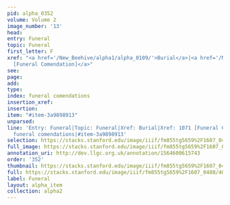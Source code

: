 ```yaml
---
pid: alpha_0352
volume: Volume 2
image_number: '13'
head: 
entry: Funeral
topic: Funeral
first_letter: F
xref: "<a href='/New_Beehive/alpha1/alpha_0109/'>Burial</a>|<a href='/New_Beehive/toc/toc2_208/'>1071
  [Funeral Comendation]</a>"
see: 
page: 
add: 
type: 
index: funeral comendations
insertion_xref: 
insertion: 
item: "#item-3a9898913"
unparsed: 
line: 'Entry: Funeral|Topic: Funeral|Xref: Burial|Xref: 1071 [Funeral Comendation]|Index:
  funeral comendations|#item-3a9898913'
selection: https://stacks.stanford.edu/image/iiif/fm855tg5659%2F1607_0480/409,4068,3019,385/full/0/default.jpg
full_image: https://stacks.stanford.edu/image/iiif/fm855tg5659%2F1607_0480/full/full/0/default.jpg
annotation_uri: http://dev.llgc.org.uk/annotation/1564600615743
order: '352'
thumbnail: https://stacks.stanford.edu/image/iiif/fm855tg5659%2F1607_0480/409,4068,600,180/250,/0/default.jpg
full: https://stacks.stanford.edu/image/iiif/fm855tg5659%2F1607_0480/409,4068,3019,385/full/0/default.jpg
label: Funeral
layout: alpha_item
collection: alpha2
---
```

